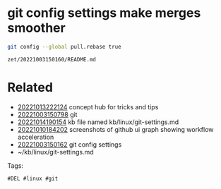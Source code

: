 # git config settings make merges smoother
```bash
git config --global pull.rebase true
```

` zet/20221003150160/README.md `

# Related

- [20221013222124](/zet/20221013222124/README.md) concept hub for tricks and tips
- [20221003150798](/zet/20221003150798/README.md) git
- [20221014190154](/zet/20221014190154/README.md) kb file named kb/linux/git-settings.md
- [20221010184202](/zet/20221010184202/README.md) screenshots of github ui graph showing workflow acceleration
- [20221003150162](/zet/20221003150162/README.md) git config settings
- ~/kb/linux/git-settings.md

Tags:

    #DEL #linux #git 
